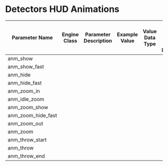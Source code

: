 # Detectors HUD Animations

| Parameter Name | Engine Class | Parameter Description | Example Value | Value Data Type | Parameter Possible Values And Their Descriptions |
|---|---|---|---|:---:|---|
| anm_show |  |  |  |  |  |
| anm_show_fast |  |  |  |  |  |
| anm_hide |  |  |  |  |  |
| anm_hide_fast |  |  |  |  |  |
| anm_zoom_in |  |  |  |  |  |
| anm_idle_zoom |  |  |  |  |  |
| anm_zoom_show |  |  |  |  |  |
| anm_zoom_hide_fast |  |  |  |  |  |
| anm_zoom_out |  |  |  |  |  |
| anm_zoom |  |  |  |  |  |
| anm_throw_start |  |  |  |  |  |
| anm_throw |  |  |  |  |  |
| anm_throw_end |  |  |  |  |  |
